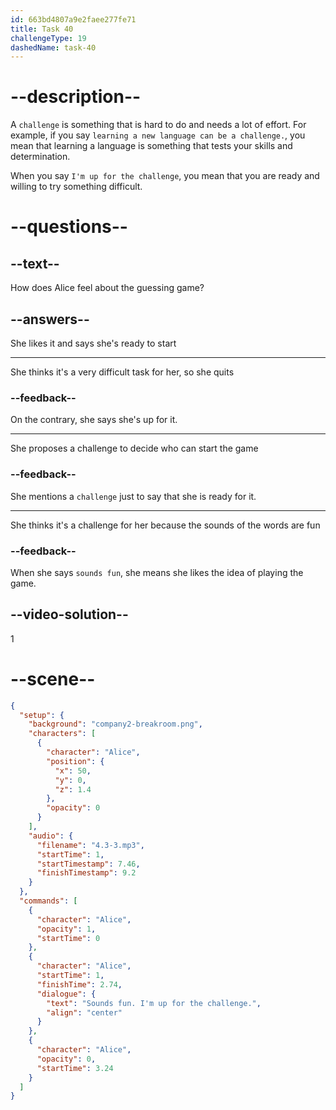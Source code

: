 ```yaml
---
id: 663bd4807a9e2faee277fe71
title: Task 40
challengeType: 19
dashedName: task-40
---
```


<!-- (Audio) Alice: Sounds fun. I'm up for the challenge. -->

# --description--

A `challenge` is something that is hard to do and needs a lot of effort. For example, if you say `learning a new language can be a challenge.`, you mean that learning a language is something that tests your skills and determination.

When you say `I'm up for the challenge`, you mean that you are ready and willing to try something difficult.

# --questions--

## --text--

How does Alice feel about the guessing game?

## --answers--

She likes it and says she's ready to start

---

She thinks it's a very difficult task for her, so she quits

### --feedback--

On the contrary, she says she's up for it.

---

She proposes a challenge to decide who can start the game

### --feedback--

She mentions a `challenge` just to say that she is ready for it.

---

She thinks it's a challenge for her because the sounds of the words are fun

### --feedback--

When she says `sounds fun`, she means she likes the idea of playing the game.

## --video-solution--

1

# --scene--

```json
{
  "setup": {
    "background": "company2-breakroom.png",
    "characters": [
      {
        "character": "Alice",
        "position": {
          "x": 50,
          "y": 0,
          "z": 1.4
        },
        "opacity": 0
      }
    ],
    "audio": {
      "filename": "4.3-3.mp3",
      "startTime": 1,
      "startTimestamp": 7.46,
      "finishTimestamp": 9.2
    }
  },
  "commands": [
    {
      "character": "Alice",
      "opacity": 1,
      "startTime": 0
    },
    {
      "character": "Alice",
      "startTime": 1,
      "finishTime": 2.74,
      "dialogue": {
        "text": "Sounds fun. I'm up for the challenge.",
        "align": "center"
      }
    },
    {
      "character": "Alice",
      "opacity": 0,
      "startTime": 3.24
    }
  ]
}
```
